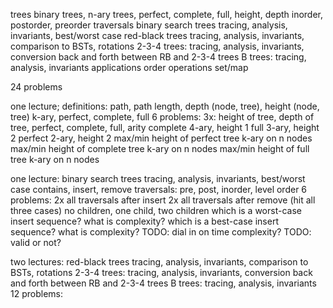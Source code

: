 trees
    binary trees, n-ary trees, perfect, complete, full, height, depth
    inorder, postorder, preorder traversals
binary search trees
    tracing, analysis, invariants, best/worst case
red-black trees
    tracing, analysis, invariants, comparison to BSTs, rotations
2-3-4 trees:
    tracing, analysis, invariants, conversion back and forth between RB and 2-3-4 trees
B trees:
    tracing, analysis, invariants
applications
order operations
set/map

24 problems

one lecture;
    definitions: path, path length, depth (node, tree), height (node, tree)
    k-ary, perfect, complete, full
    6 problems:
        3x: height of tree, depth of tree, perfect, complete, full, arity
            complete 4-ary, height 1
            full 3-ary, height 2
            perfect 2-ary, height 2
        max/min height of perfect tree k-ary on n nodes
        max/min height of complete tree k-ary on n nodes
        max/min height of full tree k-ary on n nodes

one lecture:
    binary search trees
    tracing, analysis, invariants, best/worst case
    contains, insert, remove
    traversals: pre, post, inorder, level order
    6 problems:
        2x all traversals after insert
        2x all traversals after remove (hit all three cases)
            no children, one child, two children
        which is a worst-case insert sequence? what is complexity?
        which is a best-case insert sequence? what is complexity?
        TODO: dial in on time complexity? 
        TODO: valid or not?

two lectures:
    red-black trees
    tracing, analysis, invariants, comparison to BSTs, rotations
    2-3-4 trees:
    tracing, analysis, invariants, conversion back and forth between RB and 2-3-4 trees
    B trees:
    tracing, analysis, invariants
    12 problems: